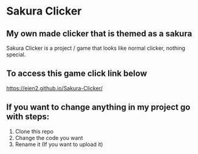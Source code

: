 # Sakura Clicker


## My own made clicker that is themed as a sakura

Sakura Clicker is a project / game that looks like normal clicker, nothing special.

## To access this game click link below

https://eien2.github.io/Sakura-Clicker/

## If you want to change anything in my project go with steps:

1. Clone this repo
2. Change the code you want
3. Rename it (If you want to upload it)

